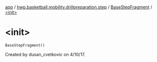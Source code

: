 [app](../../index.md) / [hwp.basketball.mobility.drillpreparation.step](../index.md) / [BaseStepFragment](index.md) / [&lt;init&gt;](.)

# &lt;init&gt;

`BaseStepFragment()`

Created by dusan_cvetkovic on 4/10/17.

